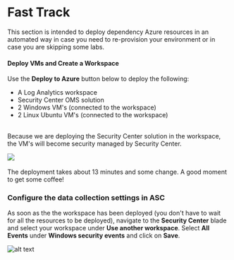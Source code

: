 ﻿# Fast Track
This section is intended to deploy dependency Azure resources in an automated way in case you need to re-provision your environment or in case you are skipping some labs.

#### Deploy VMs and Create a Workspace
Use the **Deploy to Azure** button below to deploy the following:
- A Log Analytics workspace
- Security Center OMS solution
- 2 Windows VM's (connected to the workspace)
- 2 Linux Ubuntu VM's (connected to the workspace) <br><br>

Because we are deploying the Security Center solution in the workspace, the VM's will become security managed by Security Center.

<a href="https://portal.azure.com/#create/Microsoft.Template/uri/https%3A%2F%2Fraw.githubusercontent.com%2Ftianderturpijn%2FAzure-Security-Center%2Fmaster%2FLabs%2FFast%2520Track%2FFiles%2FdeployAscManagedVmsWithLA.json" target="_blank">
    <img src="http://azuredeploy.net/deploybutton.png"/>
</a>
<br><br>
The deployment takes about 13 minutes and some change. A good moment to get some coffee!

### Configure the data collection settings in ASC
As soon as the the workspace has been deployed (you don't have to wait for all the resources to be deployed), navigate to the **Security Center** blade and select your workspace under **Use another workspace**. Select **All Events** under **Windows security events** and click on **Save**.

![alt text](https://raw.githubusercontent.com/tianderturpijn/Azure-Security-Center/master/Labs/Fast%20Track/Screenshots/datacollection_settings.png
)<br>




